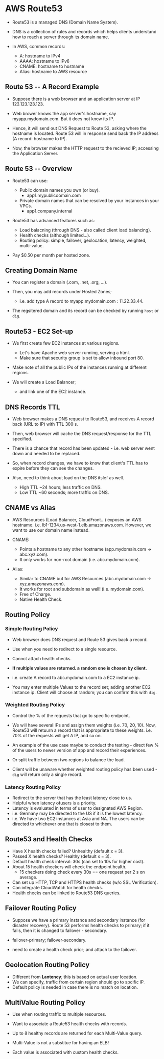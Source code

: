 #  AWS Route53

- Route53 is a managed DNS (Domain Name System).
- DNS is a collection of rules and records which helps clients understand how to
    reach a server through its domain name.

- In AWS, common records:
    - A: hostname to IPv4
    - AAAA: hostname to IPv6
    - CNAME: hostname to hostname
    - Alias: hostname to AWS resource

## Route 53 -- A Record Example

- Suppose there is a web browser and an application server at IP
    123.123.123.123.

- Web brower knows the app server's hostname, say myapp.mydomain.com. But it
    does not know its IP.
- Hence, it will send out DNS Request to Route 53, asking where the hostname is
    located. Route 53 will in response send back the IP address (A record:
    hostname to IP).
- Now, the browser makes the HTTP request to the recieved IP; accessing the
    Application Server.

## Route 53 -- Overview

- Route53 can use:
    - Public domain names you own (or buy).
        - app1.mypublicdomain.com
    - Private domain names that can be resolved by your instances in your VPCs.
        - app1.company.internal

- Route53 has advanced features such as:
    - Load balacning (through DNS - also called client load balancing).
    - Health checks (although limited...).
    - Routing policy: simple, failover, geolocation, latency, weighted,
        multi-value.

- Pay $0.50 per month per hosted zone.

## Creating Domain Name

- You can register a domain (.com, .net, .org, ...).
- Then, you may add records under Hosted Zones;
    - i.e. add type A record to myapp.mydomain.com : 11.22.33.44.

- The regsitered domain and its record can be checked by running `host` or
    `dig`.

## Route53 - EC2 Set-up

- We first create few EC2 instances at various regions.
    - Let's have Apache web server running, serving a html.
    - Make sure that security group is set to allow inbound port 80.

- Make note of all the public IPs of the instances running at different regions.

- We will create a Load Balancer;
    - and link one of the EC2 instance.

## DNS Records TTL

- Web browser makes a DNS request to Route53, and receives A record back (URL to
    IP) with TTL 300 s.
- Then, web browser will cache the DNS request/response for the TTL specified.
- There is a chance that record has been updated - i.e. web server went down and
    needed to be replaced.

- So, when record changes, we have to know that client's TTL has to expire
    before they can see the changes.

- Also, need to think about load on the DNS itslef as well.
    - High TTL ~24 hours; less traffic on DNS.
    - Low TTL ~60 seconds; more traffic on DNS.

## CNAME vs Alias

- AWS Resources (Load Balancer, CloudFront...) exposes an AWS hostname. i.e.
    lb1-1234.us-west-1.elb.amazonaws.com. However, we want to use our domain
    name instead.

- CNAME:
    - Points a hostname to any other hostname (app.mydomain.com -> abc.xyz.com).
    - It only works for non-root domain (i.e. abc.mydomain.com).

- Alias:
    - Similar to CNAME but for AWS Resources (abc.mydomain.com ->
        xyz.amazonaws.com).
    - It works for root and subdomain as well! (i.e. mydomain.com).
    - Free of Charge.
    - Native Health Check.

## Routing Policy

### Simple Routing Policy

- Web browser does DNS request and Route 53 gives back a record.
- Use when you need to redirect to a single resource.
- Cannot attach health checks.

- **If multiple values are returned. a random one is chosen by client.**

- i.e. create A record to abc.mydomain.com to a EC2 instance ip.
- You may enter multiple Values to the record set; adding another EC2 instance
    ip. Client will choose at random; you can confirm this with `dig`.

### Weighted Routing Policy

- Control the % of the requests that go to specific endpoint.

- We will have several IPs and assign them weights (i.e. 70, 20, 10). Now,
    Route53 will retuurn a record that is appropriate to these weights. i.e. 70%
    of the requests will get A IP, and so on.

- An example of the use case maybe to conduct the testing - direct few % of the
    users to newer version of app and record their experiences.

- Or split traffic between two regions to balance the load.

- Client will be unaware whether weighted routing policy has been used - `dig`
    will return only a single record.

### Latency Routing Policy

- Redirect to the server that has the least latency close to us.
- Helpful when latency ofusers is a priority.
- Latency is evaluated in terms of user to designated AWS Region.
- i.e. Germany may be directed to the US if it is the lowest latency.
- i.e. We have two EC2 instances at Asia and NA. The users can be directed to
    whichever one that is closest to them.

## Route53 and Health Checks

- Have X health checks failed? Unhealthy (default x = 3).
- Passed X health checks? Healthy (default x = 3).
- Default health check interval: 30s (can set to 10s for higher cost).
- About 15 health checkers will check the endpoint health.
    - 15 checkers doing check every 30s == one request per 2 s on average.
- Can set up HTTP, TCP and HTTPS health checks (w/o SSL Verification).
- Can integrate CloudWatch for health checks.
- Health checks can be linked to Route53 DNS queries.

## Failover Routing Policy

- Suppose we have a primary instance and secondary instance (for disaster
    recovery). Route 53 performs health checks to primary; if it fails, then it
    is changed to failover - secondary.

- failover-primary; failover-secondary.
- need to create a health check prior; and attach to the failover.

## Geolocation Routing Policy

- Different from **Lantency**; this is based on actual user location.
- We can specify, traffic from certain region should go to spcific IP.
- Default policy is needed in case there is no match on location.

## MultiValue Routing Policy

- Use when routing traffic to multiple resources.
- Want to associate a Route53 health checks with records.
- Up to 8 healthy records are returned for each Multi-Value query.
- Multi-Value is not a substitue for having an ELB!

- Each value is associated with custom health checks.


